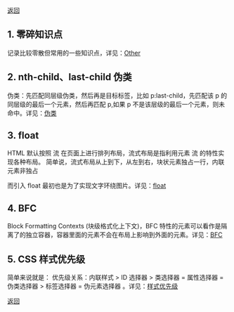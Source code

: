 [返回](../../README.md)

## 1. 零碎知识点

记录比较零散但常用的一些知识点，详见：[Other](./other.md)
## 2. nth-child、last-child 伪类

伪类：先匹配同层级伪类，然后再是目标标签，比如 p:last-child，先匹配该 p 的同层级的最后一个元素，然后再匹配 p,如果 p 不是该层级的最后一个元素，则未命中。详见：[伪类](./pseudo-class.md)

## 3. float

HTML 默认按照 流 在页面上进行排列布局，流式布局是指利用元素 流 的特性实现各种布局。 简单说，流式布局从上到下，从左到右，块状元素独占一行，内联元素非独占

而引入 float 最初也是为了实现文字环绕图片。详见：[float](./float.md)

## 4. BFC

Block Formatting Contexts (块级格式化上下文)，BFC 特性的元素可以看作是隔离了的独立容器，容器里面的元素不会在布局上影响到外面的元素。详见：[BFC](./bfc.md)

## 5. CSS 样式优先级

简单来说就是： 优先级关系：内联样式 > ID 选择器 > 类选择器 = 属性选择器 = 伪类选择器 > 标签选择器 = 伪元素选择器 。详见：[样式优先级](./style-priority.md)

[返回](../../README.md)
